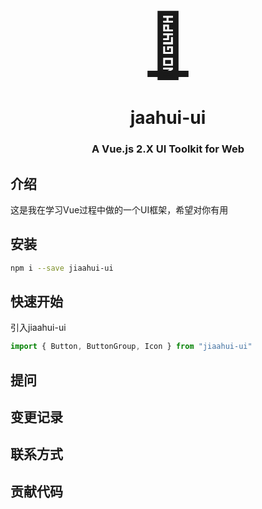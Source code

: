  
 <p align="center">
  <a href="">
    <a href="" style="font-size:100px" >
      🛴
    </a>
  </a>
</p>
<h1 align="center">jaahui-ui</h1>

<h3 align="center">A Vue.js 2.X UI Toolkit for Web</h3>

## 介绍
这是我在学习Vue过程中做的一个UI框架，希望对你有用

## 安装
```bash
npm i --save jiaahui-ui
```
## 快速开始
引入jiaahui-ui
```js
import { Button, ButtonGroup, Icon } from "jiaahui-ui"
```
## 提问

## 变更记录

## 联系方式

## 贡献代码
